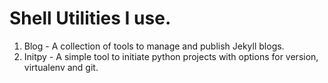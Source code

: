 # Shell Utilities I use.

1. Blog - A collection of tools to manage and publish Jekyll blogs.
2. Initpy - A simple tool to initiate python projects with options for version, virtualenv and git.